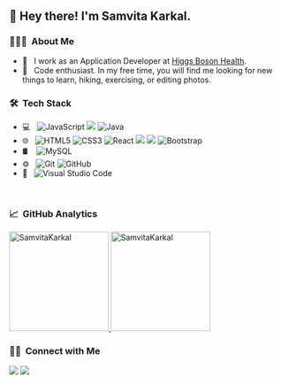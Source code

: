 <h2> 👋 Hey there! I'm Samvita Karkal.</h2>

<h3> 👨🏻‍💻 &nbsp;About Me </h3>

- 🔭 &nbsp; I work as an Application Developer at [Higgs Boson Health](https://www.higgsbosonhealth.com/). 
- 🤔 &nbsp; Code enthusiast. In my free time, you will find me looking for new things to learn, hiking, exercising, or editing photos. 

<h3> 🛠 &nbsp;Tech Stack</h3>

- 💻 &nbsp;
  <img alt="JavaScript" src="https://img.shields.io/badge/javascript-%23323330.svg?style=for-the-badge&logo=javascript&logoColor=%23F7DF1E"/>
  <img src="https://img.shields.io/badge/Ruby-CC342D?style=for-the-badge&logo=ruby&logoColor=white" />
  <img alt="Java" src="https://img.shields.io/badge/java-%23ED8B00.svg?style=for-the-badge&logo=java&logoColor=white"/>
- 🌐 &nbsp;
  <img alt="HTML5" src="https://img.shields.io/badge/html5-%23E34F26.svg?style=for-the-badge&logo=html5&logoColor=white"/>
  <img alt="CSS3" src="https://img.shields.io/badge/css3-%231572B6.svg?style=for-the-badge&logo=css3&logoColor=white"/>
  <img alt="React" src="https://img.shields.io/badge/react-%2320232a.svg?style=for-the-badge&logo=react&logoColor=%2361DAFB"/>
  <img src="https://img.shields.io/badge/Ruby_on_Rails-CC0000?style=for-the-badge&logo=ruby-on-rails&logoColor=white" />
  <img src="https://img.shields.io/badge/Tailwind_CSS-38B2AC?style=for-the-badge&logo=tailwind-css&logoColor=white" />
  <img alt="Bootstrap" src="https://img.shields.io/badge/bootstrap-%23563D7C.svg?style=for-the-badge&logo=bootstrap&logoColor=white"/>
- 🛢 &nbsp;&nbsp;
  <img alt="MySQL" src="https://img.shields.io/badge/mysql-%2300f.svg?style=for-the-badge&logo=mysql&logoColor=white"/>
- ⚙️ &nbsp;
  <img alt="Git" src="https://img.shields.io/badge/git-%23F05033.svg?style=for-the-badge&logo=git&logoColor=white"/>
  <img alt="GitHub" src="https://img.shields.io/badge/github-%23121011.svg?style=for-the-badge&logo=github&logoColor=white"/>
- 🔧 &nbsp;
  <img alt="Visual Studio Code" src="https://img.shields.io/badge/VisualStudioCode-0078d7.svg?style=for-the-badge&logo=visual-studio-code&logoColor=white"/>

<br/>

<h3> 📈 &nbsp;GitHub Analytics </h3>


<a href="https://github.com/SamvitaKarkal">
  <img height="180em" src="https://github-readme-stats.vercel.app/api?username=SamvitaKarkal&show_icons=true&theme=merko&locale=en" alt="SamvitaKarkal" />
    
  <img height="180em" src="https://github-readme-stats.vercel.app/api/top-langs?username=SamvitaKarkal&show_icons=true&theme=tokyonight&locale=en&layout=compact" alt="SamvitaKarkal" />
</a>


<br/>

<h3> 🤝🏻 &nbsp;Connect with Me </h3>

<p align="left">
<a href="https://www.linkedin.com/in/samvita-karkal-354628168/"><img src="https://img.shields.io/badge/-Samvita%20Karkal-0077B5?style=flat&logo=Linkedin&logoColor=white"/></a>
<a href="mailto:samvitaskarkal@gmail.com"><img src="https://img.shields.io/badge/-samvitaskarkal@gmail.com-D14836?style=flat&logo=Gmail&logoColor=white"/></a>
</p>
